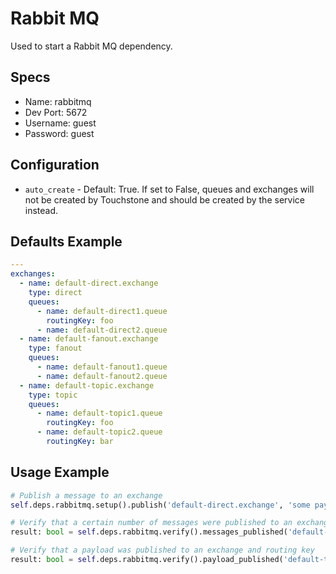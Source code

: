 Rabbit MQ
======
Used to start a Rabbit MQ dependency.


## Specs
 * Name: rabbitmq
 * Dev Port: 5672
 * Username: guest
 * Password: guest
 
 
## Configuration
 * `auto_create` - Default: True. If set to False, queues and exchanges will not be created by Touchstone and should be created by the service instead.


## Defaults Example
```yaml
---
exchanges:
  - name: default-direct.exchange
    type: direct
    queues:
      - name: default-direct1.queue
        routingKey: foo
      - name: default-direct2.queue
  - name: default-fanout.exchange
    type: fanout
    queues:
      - name: default-fanout1.queue
      - name: default-fanout2.queue
  - name: default-topic.exchange
    type: topic
    queues:
      - name: default-topic1.queue
        routingKey: foo
      - name: default-topic2.queue
        routingKey: bar
```


## Usage Example
```python
# Publish a message to an exchange
self.deps.rabbitmq.setup().publish('default-direct.exchange', 'some payload', routing_key='foo')

# Verify that a certain number of messages were published to an exchange and routing key
result: bool = self.deps.rabbitmq.verify().messages_published('default-direct.exchange', num_expected=3, routing_key='foo')

# Verify that a payload was published to an exchange and routing key
result: bool = self.deps.rabbitmq.verify().payload_published('default-topic.exchange', 'some payload', routing_key='foo')
```
